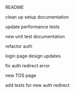 README

clean up setup documentation

update performance tests

new unit test documentation

refactor auth

login page design updates

fix auth redirect error

new TOS page

add tests for new auth redirect
